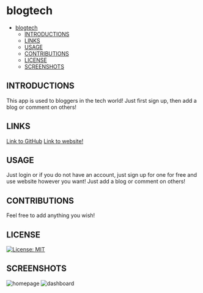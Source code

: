 # blogtech

- [blogtech](#blogtech)
  - [INTRODUCTIONS](#introductions)
  - [LINKS](#links)
  - [USAGE](#usage)
  - [CONTRIBUTIONS](#contributions)
  - [LICENSE](#license)
  - [SCREENSHOTS](#screenshots)

## INTRODUCTIONS

This app is used to bloggers in the tech world! Just first sign up, then add a blog or comment on others!

## LINKS
[Link to GitHub](https://github.com/sksmejn/blogtech)
[Link to website!](https://stormy-journey-32666.herokuapp.com/)
## USAGE

Just login or if you do not have an account, just sign up for one for free and use website however you want! Just add a blog or comment on others!

## CONTRIBUTIONS

Feel free to add anything you wish!

## LICENSE

[![License: MIT](https://img.shields.io/badge/License-MIT-yellow.svg)](https://opensource.org/licenses/MIT)

## SCREENSHOTS
![homepage]("./homepage.png")
![dashboard]("./dashboard.png")

